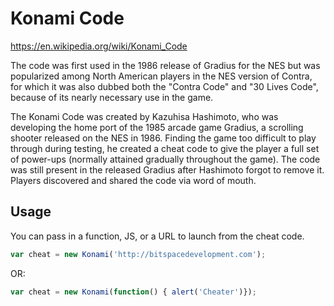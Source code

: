 # Konami Code

https://en.wikipedia.org/wiki/Konami_Code

The code was first used in the 1986 release of Gradius for the NES but was popularized among North American players in the NES version of Contra, for which it was also dubbed both the "Contra Code" and "30 Lives Code", because of its nearly necessary use in the game.

The Konami Code was created by Kazuhisa Hashimoto, who was developing the home port of the 1985 arcade game Gradius, a scrolling shooter released on the NES in 1986. Finding the game too difficult to play through during testing, he created a cheat code to give the player a full set of power-ups (normally attained gradually throughout the game). The code was still present in the released Gradius after Hashimoto forgot to remove it. Players discovered and shared the code via word of mouth.

## Usage

You can pass in a function, JS, or a URL to launch from the cheat code.

```javascript
var cheat = new Konami('http://bitspacedevelopment.com');
```	
	
OR:

```javascript
var cheat = new Konami(function() { alert('Cheater')});
```